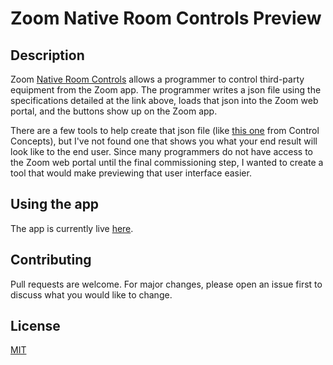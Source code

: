 # Zoom Native Room Controls Preview

## Description

Zoom [Native Room Controls](https://support.zoom.us/hc/en-us/articles/360033716572-Zoom-Rooms-Native-Room-Controls) allows a programmer to control third-party equipment from the Zoom app. The programmer writes a json file using the specifications detailed at the link above, loads that json into the Zoom web portal, and the buttons show up on the Zoom app.

There are a few tools to help create that json file (like [this one](https://controlconcepts.net/zoom/) from Control Concepts), but I've not found one that shows you what your end result will look like to the end user. Since many programmers do not have access to the Zoom web portal until the final commissioning step, I wanted to create a tool that would make previewing that user interface easier.

## Using the app

The app is currently live [here](https://zoom.jeffmcaleer.com).

## Contributing

Pull requests are welcome. For major changes, please open an issue first to discuss what you would like to change.

## License

[MIT](LICENSE)
